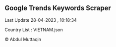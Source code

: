 

## Google Trends Keywords Scraper 
 
Last Update 28-04-2023 , 10:18:34

Country List :
VIETNAM.json



© Abdul Muttaqin 
